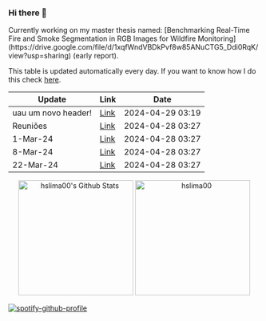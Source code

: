 ### Hi there 👋

<p float="left">
Currently working on my master thesis named: [Benchmarking Real-Time Fire and Smoke Segmentation in RGB Images for Wildfire Monitoring](https://drive.google.com/file/d/1xqfWndVBDkPvf8w85ANuCTG5_Ddi0RqK/view?usp=sharing) (early report).

This table is updated automatically every day. If you want to know how I do this check [here](https://github.com/hslima00/hslima00).

<!-- recent_updates starts -->


| Update | Link | Date |
| ------ | ---- | ---- |
| uau um novo header! | [Link](https://hslima00.github.io/Tese_md/2_reunioes/#uau-um-novo-header!) | 2024-04-29 03:19 |
| Reuniões | [Link](https://hslima00.github.io/Tese_md/2_reunioes/#reuniões) | 2024-04-28 03:27 |
| 1-Mar-24 | [Link](https://hslima00.github.io/Tese_md/2_reunioes/#1-mar-24) | 2024-04-28 03:27 |
| 8-Mar-24 | [Link](https://hslima00.github.io/Tese_md/2_reunioes/#8-mar-24) | 2024-04-28 03:27 |
| 22-Mar-24 | [Link](https://hslima00.github.io/Tese_md/2_reunioes/#22-mar-24) | 2024-04-28 03:27 |

<!-- recent_updates ends -->
</p>
<p align="center">
    <a href="https://github.com/anuraghazra/github-readme-stats">
	    <img alt="hslima00's Github Stats" src="https://github-readme-stats.vercel.app/api?username=hslima00&show_icons=true&count_private=true&locale=en&theme=transparent&layout=compact" height="230px"/></a>
	  <img src="https://github-readme-stats.vercel.app/api/top-langs?username=hslima00&langs_count=5&hide=jupyter%20notebook,html&show_icons=true&locale=en&theme=transparent" alt="hslima00" height="230px"/>
	
[![spotify-github-profile](https://spotify-github-profile.vercel.app/api/view?uid=lima002&cover_image=true&theme=default&show_offline=false&background_color=121212&interchange=false&bar_color=53b14f&bar_color_cover=false)](https://spotify-github-profile.vercel.app/api/view?uid=lima002&redirect=true)


